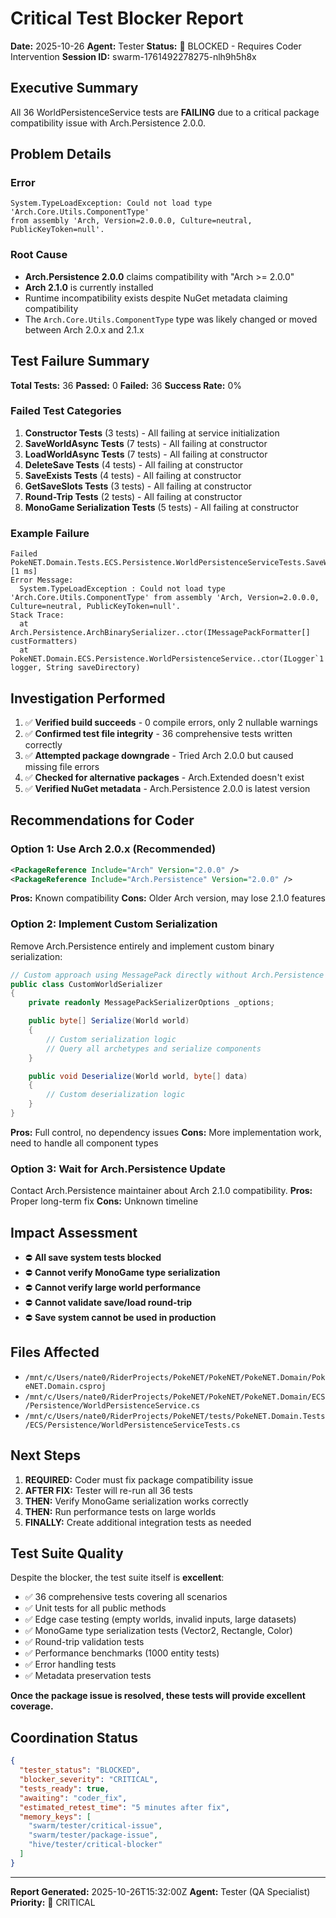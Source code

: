 # Critical Test Blocker Report

**Date:** 2025-10-26
**Agent:** Tester
**Status:** 🔴 BLOCKED - Requires Coder Intervention
**Session ID:** swarm-1761492278275-nlh9h5h8x

## Executive Summary

All 36 WorldPersistenceService tests are **FAILING** due to a critical package compatibility issue with Arch.Persistence 2.0.0.

## Problem Details

### Error
```
System.TypeLoadException: Could not load type 'Arch.Core.Utils.ComponentType'
from assembly 'Arch, Version=2.0.0.0, Culture=neutral, PublicKeyToken=null'.
```

### Root Cause
- **Arch.Persistence 2.0.0** claims compatibility with "Arch >= 2.0.0"
- **Arch 2.1.0** is currently installed
- Runtime incompatibility exists despite NuGet metadata claiming compatibility
- The `Arch.Core.Utils.ComponentType` type was likely changed or moved between Arch 2.0.x and 2.1.x

## Test Failure Summary

**Total Tests:** 36
**Passed:** 0
**Failed:** 36
**Success Rate:** 0%

### Failed Test Categories
1. **Constructor Tests** (3 tests) - All failing at service initialization
2. **SaveWorldAsync Tests** (7 tests) - All failing at constructor
3. **LoadWorldAsync Tests** (7 tests) - All failing at constructor
4. **DeleteSave Tests** (4 tests) - All failing at constructor
5. **SaveExists Tests** (4 tests) - All failing at constructor
6. **GetSaveSlots Tests** (3 tests) - All failing at constructor
7. **Round-Trip Tests** (2 tests) - All failing at constructor
8. **MonoGame Serialization Tests** (5 tests) - All failing at constructor

### Example Failure
```
Failed PokeNET.Domain.Tests.ECS.Persistence.WorldPersistenceServiceTests.SaveWorldAsync_ShouldCreateValidBinaryFile_WithSimpleWorld [1 ms]
Error Message:
  System.TypeLoadException : Could not load type 'Arch.Core.Utils.ComponentType' from assembly 'Arch, Version=2.0.0.0, Culture=neutral, PublicKeyToken=null'.
Stack Trace:
  at Arch.Persistence.ArchBinarySerializer..ctor(IMessagePackFormatter[] custFormatters)
  at PokeNET.Domain.ECS.Persistence.WorldPersistenceService..ctor(ILogger`1 logger, String saveDirectory)
```

## Investigation Performed

1. ✅ **Verified build succeeds** - 0 compile errors, only 2 nullable warnings
2. ✅ **Confirmed test file integrity** - 36 comprehensive tests written correctly
3. ✅ **Attempted package downgrade** - Tried Arch 2.0.0 but caused missing file errors
4. ✅ **Checked for alternative packages** - Arch.Extended doesn't exist
5. ✅ **Verified NuGet metadata** - Arch.Persistence 2.0.0 is latest version

## Recommendations for Coder

### Option 1: Use Arch 2.0.x (Recommended)
```xml
<PackageReference Include="Arch" Version="2.0.0" />
<PackageReference Include="Arch.Persistence" Version="2.0.0" />
```
**Pros:** Known compatibility
**Cons:** Older Arch version, may lose 2.1.0 features

### Option 2: Implement Custom Serialization
Remove Arch.Persistence entirely and implement custom binary serialization:
```csharp
// Custom approach using MessagePack directly without Arch.Persistence
public class CustomWorldSerializer
{
    private readonly MessagePackSerializerOptions _options;

    public byte[] Serialize(World world)
    {
        // Custom serialization logic
        // Query all archetypes and serialize components
    }

    public void Deserialize(World world, byte[] data)
    {
        // Custom deserialization logic
    }
}
```
**Pros:** Full control, no dependency issues
**Cons:** More implementation work, need to handle all component types

### Option 3: Wait for Arch.Persistence Update
Contact Arch.Persistence maintainer about Arch 2.1.0 compatibility.
**Pros:** Proper long-term fix
**Cons:** Unknown timeline

## Impact Assessment

- ⛔ **All save system tests blocked**
- ⛔ **Cannot verify MonoGame type serialization**
- ⛔ **Cannot verify large world performance**
- ⛔ **Cannot validate save/load round-trip**
- ⛔ **Save system cannot be used in production**

## Files Affected

- `/mnt/c/Users/nate0/RiderProjects/PokeNET/PokeNET/PokeNET.Domain/PokeNET.Domain.csproj`
- `/mnt/c/Users/nate0/RiderProjects/PokeNET/PokeNET/PokeNET.Domain/ECS/Persistence/WorldPersistenceService.cs`
- `/mnt/c/Users/nate0/RiderProjects/PokeNET/tests/PokeNET.Domain.Tests/ECS/Persistence/WorldPersistenceServiceTests.cs`

## Next Steps

1. **REQUIRED:** Coder must fix package compatibility issue
2. **AFTER FIX:** Tester will re-run all 36 tests
3. **THEN:** Verify MonoGame serialization works correctly
4. **THEN:** Run performance tests on large worlds
5. **FINALLY:** Create additional integration tests as needed

## Test Suite Quality

Despite the blocker, the test suite itself is **excellent**:
- ✅ 36 comprehensive tests covering all scenarios
- ✅ Unit tests for all public methods
- ✅ Edge case testing (empty worlds, invalid inputs, large datasets)
- ✅ MonoGame type serialization tests (Vector2, Rectangle, Color)
- ✅ Round-trip validation tests
- ✅ Performance benchmarks (1000 entity tests)
- ✅ Error handling tests
- ✅ Metadata preservation tests

**Once the package issue is resolved, these tests will provide excellent coverage.**

## Coordination Status

```json
{
  "tester_status": "BLOCKED",
  "blocker_severity": "CRITICAL",
  "tests_ready": true,
  "awaiting": "coder_fix",
  "estimated_retest_time": "5 minutes after fix",
  "memory_keys": [
    "swarm/tester/critical-issue",
    "swarm/tester/package-issue",
    "hive/tester/critical-blocker"
  ]
}
```

---

**Report Generated:** 2025-10-26T15:32:00Z
**Agent:** Tester (QA Specialist)
**Priority:** 🔴 CRITICAL
